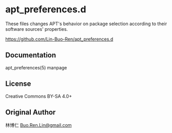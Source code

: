 # apt_preferences.d
These files changes APT's behavior on package selection according to their software sources' properties.

<https://github.com/Lin-Buo-Ren/apt_preferences.d>

## Documentation
apt_preferences(5) manpage

## License
Creative Commons BY-SA 4.0+

## Original Author
林博仁 <Buo.Ren.Lin@gmail.com>

